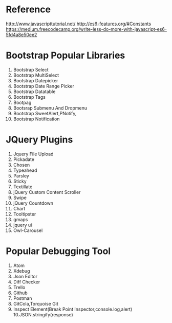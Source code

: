 # Reference
  http://www.javascripttutorial.net/
  http://es6-features.org/#Constants
  https://medium.freecodecamp.org/write-less-do-more-with-javascript-es6-5fd4a8e50ee2

# Bootstrap Popular Libraries
  1. Bootstrap Select
  2. Bootstrap MultiSelect
  3. Bootstrap Datepicker
  4. Bootstrap Date Range Picker
  5. Bootstrap Datatable
  6. Bootstrap Tags
  7. Bootpag
  8. Bootsrap Submenu And Dropmenu
  9. Bootstrap SweetAlert,PNotify,
  10. Bootstrap Notification

# JQuery Plugins
  1. Jquery File Upload
  2. Pickadate
  3. Chosen
  4. Typeahead
  5. Parsley
  6. Sticky
  7. Textillate
  8. jQuery Custom Content Scroller
  9. Swipe
  10. jQuery Countdown
  11. Chart
  12. Tooltipster
  13. gmaps
  14. jquery ui
  15. Owl-Carousel

# Popular Debugging Tool
  1. Atom
  2. Xdebug
  3. Json Editor
  4. Diff Checker
  5. Trello
  6. Github
  7. Postman
  8. GitCola,Torquoise Git
  9. Inspect Element(Break Point Inspector,console.log,alert)
  10.JSON.stringify(response)
